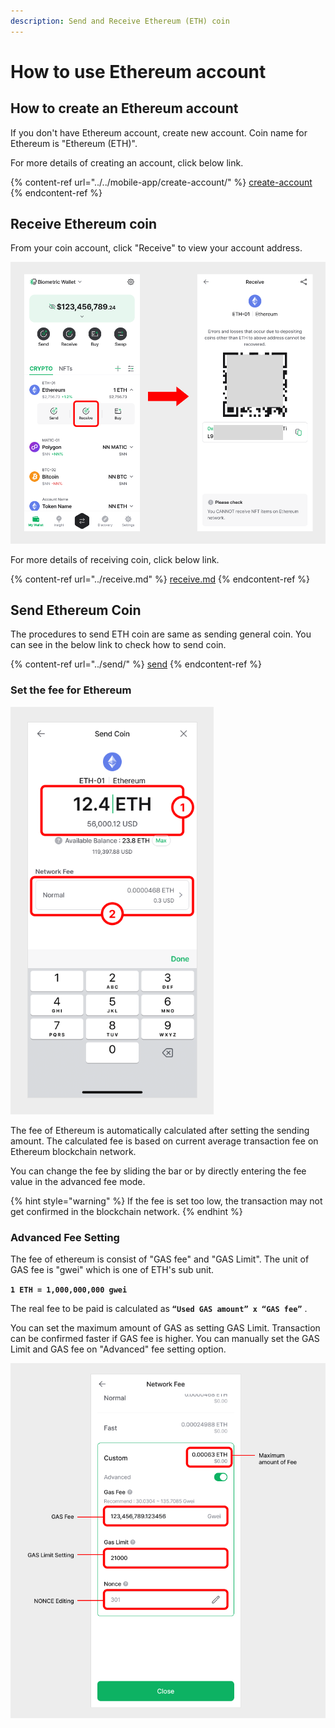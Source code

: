 ```yaml
---
description: Send and Receive Ethereum (ETH) coin
---
```


# How to use Ethereum account

## How to create an Ethereum account

If you don't have Ethereum account, create new account. Coin name for Ethereum is "Ethereum (ETH)".

For more details of creating an account, click below link.

{% content-ref url="../../mobile-app/create-account/" %}
[create-account](../../mobile-app/create-account/)
{% endcontent-ref %}

## Receive Ethereum coin

From your coin account, click "Receive" to view your account address.

<div align="left"><img src="../../.gitbook/assets/17 (2).png" alt=""></div>

For more details of receiving coin, click below link.

{% content-ref url="../receive.md" %}
[receive.md](../receive.md)
{% endcontent-ref %}

## Send Ethereum Coin

The procedures to send ETH coin are same as sending general coin. You can see in the below link to check how to send coin.

{% content-ref url="../send/" %}
[send](../send/)
{% endcontent-ref %}

### Set the fee for Ethereum

<div align="left"><img src="../../.gitbook/assets/18 (1).png" alt="" width="325"></div>

The fee of Ethereum is automatically calculated after setting the sending amount. The calculated fee is based on current average transaction fee on Ethereum blockchain network.

You can change the fee by sliding the bar or by directly entering the fee value in the advanced fee mode.

{% hint style="warning" %}
If the fee is set too low, the transaction may not get confirmed in the blockchain network.
{% endhint %}

### Advanced Fee Setting

The fee of ethereum is consist of "GAS fee" and "GAS Limit". The unit of GAS fee is "gwei" which is one of ETH's sub unit.

**`1 ETH = 1,000,000,000 gwei`**

The real fee to be paid is calculated as **`“Used GAS amount” x “GAS fee”`** .

You can set the maximum amount of GAS as setting GAS Limit. Transaction can be confirmed faster if GAS fee is higher. You can manually set the GAS Limit and GAS fee on "Advanced" fee setting option.

<div align="left"><img src="../../.gitbook/assets/19 (1).png" alt=""></div>
